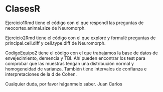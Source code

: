 # ClasesR


Ejercicio1Rmd tiene el código con el que respondí las preguntas de neocortex.animal.size de Neuromorph.

Ejercicio2Rmd tiene el código con el que exploré y formulé preguntas de principal.cell.diff y cell.type.diff de Neuromorph.


CodigoEquipo2 tiene el código con el que trabajamos la base de datos de envejecimiento, demencia y TBI. Ahí pueden encontrar los test para comprobar que las muestras tengan una distribución normal y homogeneidad de varianza. También tiene intervalos de confianza e interpretaciones de la d de Cohen.


Cualquier duda, por favor háganmelo saber. Juan Carlos

